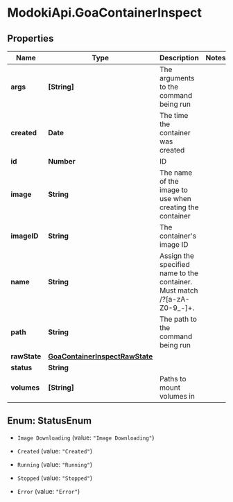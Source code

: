 # ModokiApi.GoaContainerInspect

## Properties
Name | Type | Description | Notes
------------ | ------------- | ------------- | -------------
**args** | **[String]** | The arguments to the command being run | 
**created** | **Date** | The time the container was created | 
**id** | **Number** | ID | 
**image** | **String** | The name of the image to use when creating the container | 
**imageID** | **String** | The container&#39;s image ID | 
**name** | **String** | Assign the specified name to the container. Must match /?[a-zA-Z0-9_-]+. | 
**path** | **String** | The path to the command being run | 
**rawState** | [**GoaContainerInspectRawState**](GoaContainerInspectRawState.md) |  | 
**status** | **String** |  | 
**volumes** | **[String]** | Paths to mount volumes in | 


<a name="StatusEnum"></a>
## Enum: StatusEnum


* `Image Downloading` (value: `"Image Downloading"`)

* `Created` (value: `"Created"`)

* `Running` (value: `"Running"`)

* `Stopped` (value: `"Stopped"`)

* `Error` (value: `"Error"`)




